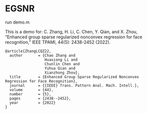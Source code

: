 # EGSNR

run demo.m

This is a demo for: C. Zhang, H. Li, C. Chen, Y. Qian, and X. Zhou, “Enhanced group sparse regularized nonconvex regression for face recognition,” IEEE TPAMI, 44(5): 2438-2452 (2022).

````
@article{ZhangLCQZ22,
  author       = {Chao Zhang and
                  Huaxiong Li and
                  Chunlin Chen and
                  Yuhua Qian and
                  Xianzhong Zhou},
  title        = {Enhanced Group Sparse Regularized Nonconvex Regression for Face Recognition},
  journal      = {{IEEE} Trans. Pattern Anal. Mach. Intell.},
  volume       = {44},
  number       = {5},
  pages        = {2438--2452},
  year         = {2022}
}
